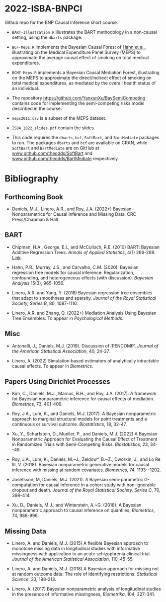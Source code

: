# 2022-ISBA-BNPCI
Github repo for the BNP Causal Inference short course.

- `BART-Illustration.R` illustrates the BART methodology in a non-causal setting, using the `dbarts` package.

- `BCF-Meps.R` implements the Bayesian Causal Forest of [Hahn et al.](https://projecteuclid.org/journals/bayesian-analysis/volume-15/issue-3/Bayesian-Regression-Tree-Models-for-Causal-Inference--Regularization-Confounding/10.1214/19-BA1195.pdf), illustrating on the Medical Expenditure Panel Survey (MEPS) to approximate the average causal effect of smoking on total medical expenditures.

- `BCMF-Meps.R` implements a Bayesian Causal Mediation Forest, illustrating on the MEPS to approximate the direct/indirect effect of smoking on total medical expenditures, as mediated by the overall health status of an individual.

- The repository https://github.com/YanxunXu/BaySemiCompeting contains code for implementing the semi-competing risks model described in the course.

- `meps2011.csv` is a subset of the MEPS dataset.

- `ISBA_2022_slides.pdf` contain the slides.

- This code requires the `dbarts`, `bcf`, `SoftBart`, and `BartMediate` packages to run. The packages `dbarts` and `bcf` are available on CRAN, while `SoftBart` and `BartMediate` are on GitHub at www.github.com/theodds/SoftBart and www.github.com/theodds/BartMediate respectively.

# Bibliography

## Forthcoming Book

- Daniels, M.J., Linero, A.R., and Roy, J.A. (2022+) Bayesian Nonparametrics for Causal Inference and Missing Data, CRC Press/Chapman & Hall

## BART

- Chipman, H.A., George, E.I., and McCulloch, R.E. (2010) BART: Bayesian
  Additive Regression Trees. _Annals of Applied Statistics_, 4(1) 266-298. [Link](https://projecteuclid.org/journals/annals-of-applied-statistics/volume-4/issue-1/BART-Bayesian-additive-regression-trees/10.1214/09-AOAS285.full).

- Hahn, P.R., Murray, J.S., and Carvalho, C.M. (2020). Bayesian regression tree models for causal inference: Regularization, confounding, and heterogeneous effects (with discussion). _Bayesian Analysis_ 15(3), 965-1056.

- Linero, A.R. and Yang, Y. (2018) Bayesian regression tree ensembles that adapt
  to smoothness and sparsity, _Journal of the Royal Statistical Society,
  Series B_, 80, 1087-1110.

- Linero, A.R. and Zhang, Q. (2022+) Mediation Analysis Using Bayesian Tree Ensembles. To appear in _Psychological Methods_.

## Misc

- Antonelli, J., Daniels, M.J. (2019). Discussion of 'PENCOMP'.  _Journal of the American Statistical Association_, 40, 24-27.

- Linero, A. (2022) Simulation‐based estimators of analytically intractable
  causal effects. To appear in _Biometrics_.

## Papers Using Dirichlet Processes

- Kim, C., Daniels, M.J., Marcus, B.H., and Roy, J.A. (2017). A
  framework for Bayesian nonparametric inference for causal effects of
  mediation. _Biometrics_, 73, 401-409.

- Roy, J.A., Lum, K., and Daniels, M.J. (2017). A Bayesian
  nonparametric approach to marginal structural models for point treatments and
  a continuous or survival outcome. _Biostatistics_, 18, 32-47.

- Xu, Y., Scharfstein, D., Mueller, P., and Daniels, M.J. (2022) A Bayesian
  Nonparametric Approach for Evaluating the Causal Effect of Treatment in
  Randomized Trials with Semi-Competing Risks. _Biostatistics_, 23, 34--49.

- Roy, J.A., Lum, K., Daniels, M.~J., Zeldow*, B.~Z., Dworkin, J., and Lo Re
  III, V. (2018). Bayesian nonparametric generative models for causal
  inference with missing at random covariates. _Biometrics_, 74,
  1193--1202.

- Josefsson, M, Daniels, M.J. (2021). A Bayesian semi-parametric G-computation
  for causal inference in a cohort study with non-ignorable dropout and death.
  _Journal of the Royal Statistical Society, Series C_, 70, 398-414.

- Xu, D., Daniels, M.J., and Winterstein, A.~G. (2018). A Bayesian nonparametric approach to causal inference on quantiles, _Biometrics_, 74, 986-996.

## Missing Data

- Linero, A. and Daniels, M.J. (2015) A flexible Bayesian approach to monotone
  missing data in longitudinal studies with informative missingness with
  application to an acute schizophrenia clinical trial. _Journal of the
  American Statistical Association_, 110, 45-55.

- Linero, A. and Daniels, M.J. (2018) A Bayesian approach for missing not at
  random outcome data: The role of identifying restrictions. _Statistical
  Science_, 33, 198-213.

- Linero, A. (2017) Bayesian nonparametric analysis of longitudinal studies in
  the presence of informative missingness, _Biometrika_, 104, 327-341.





